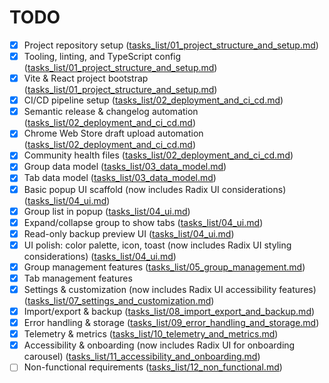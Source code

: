 # TODO

- [x] Project repository setup ([tasks_list/01_project_structure_and_setup.md](tasks_list/01_project_structure_and_setup.md))
- [x] Tooling, linting, and TypeScript config ([tasks_list/01_project_structure_and_setup.md](tasks_list/01_project_structure_and_setup.md))
- [x] Vite & React project bootstrap ([tasks_list/01_project_structure_and_setup.md](tasks_list/01_project_structure_and_setup.md))
- [x] CI/CD pipeline setup ([tasks_list/02_deployment_and_ci_cd.md](tasks_list/02_deployment_and_ci_cd.md))
- [x] Semantic release & changelog automation ([tasks_list/02_deployment_and_ci_cd.md](tasks_list/02_deployment_and_ci_cd.md))
- [x] Chrome Web Store draft upload automation ([tasks_list/02_deployment_and_ci_cd.md](tasks_list/02_deployment_and_ci_cd.md))
- [x] Community health files ([tasks_list/02_deployment_and_ci_cd.md](tasks_list/02_deployment_and_ci_cd.md))
- [x] Group data model ([tasks_list/03_data_model.md](tasks_list/03_data_model.md))
- [x] Tab data model ([tasks_list/03_data_model.md](tasks_list/03_data_model.md))
- [x] Basic popup UI scaffold (now includes Radix UI considerations) ([tasks_list/04_ui.md](tasks_list/04_ui.md))
- [x] Group list in popup ([tasks_list/04_ui.md](tasks_list/04_ui.md))
- [x] Expand/collapse group to show tabs ([tasks_list/04_ui.md](tasks_list/04_ui.md))
- [x] Read-only backup preview UI ([tasks_list/04_ui.md](tasks_list/04_ui.md))
- [x] UI polish: color palette, icon, toast (now includes Radix UI styling considerations) ([tasks_list/04_ui.md](tasks_list/04_ui.md))
- [x] Group management features ([tasks_list/05_group_management.md](tasks_list/05_group_management.md))
- [x] Tab management features  <!-- Marked as done: all subfeatures implemented, tested, or skipped due to platform limitations -->
- [x] Settings & customization (now includes Radix UI accessibility features) ([tasks_list/07_settings_and_customization.md](tasks_list/07_settings_and_customization.md))
- [x] Import/export & backup ([tasks_list/08_import_export_and_backup.md](tasks_list/08_import_export_and_backup.md))
- [x] Error handling & storage ([tasks_list/09_error_handling_and_storage.md](tasks_list/09_error_handling_and_storage.md))
- [x] Telemetry & metrics ([tasks_list/10_telemetry_and_metrics.md](tasks_list/10_telemetry_and_metrics.md))
- [x] Accessibility & onboarding (now includes Radix UI for onboarding carousel) ([tasks_list/11_accessibility_and_onboarding.md](tasks_list/11_accessibility_and_onboarding.md))
- [ ] Non-functional requirements ([tasks_list/12_non_functional.md](tasks_list/12_non_functional.md))